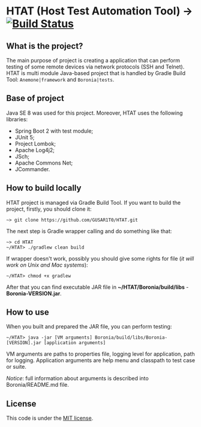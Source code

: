# HTAT (Host Test Automation Tool) -> [![Build Status](https://travis-ci.org/GUSAR1T0/HTAT.svg?branch=master)](https://travis-ci.org/GUSAR1T0/HTAT)

## What is the project?

The main purpose of project is creating a application that can perform testing of some remote devices via network protocols (SSH and Telnet).
HTAT is multi module Java-based project that is handled by Gradle Build Tool: `Anemone|framework` and `Boronia|tests`.

## Base of project

Java SE 8 was used for this project. Moreover, HTAT uses the following libraries:
* Spring Boot 2 with test module;
* JUnit 5;
* Project Lombok;
* Apache Log4j2;
* JSch;
* Apache Commons Net;
* JCommander.

## How to build locally

HTAT project is managed via Gradle Build Tool. If you want to build the project, firstly, you should clone it:

```
~> git clone https://github.com/GUSAR1T0/HTAT.git
```

The next step is Gradle wrapper calling and do something like that:

```
~> cd HTAT
~/HTAT> ./gradlew clean build
```

If wrapper doesn't work, possibly you should give some rights for file (*it will work on Unix and Mac systems*):

```
~/HTAT> chmod +x gradlew
```

After that you can find executable JAR file in **~/HTAT/Boronia/build/libs** - **Boronia-VERSION.jar**.

## How to use

When you built and prepared the JAR file, you can perform testing:

```
~/HTAT> java -jar [VM arguments] Boronia/build/libs/Boronia-[VERSION].jar [application arguments]
```

VM arguments are paths to properties file, logging level for application, path for logging. Application arguments are help menu and classpath to test case or suite.

*Notice*: full information about arguments is described into Boronia/README.md file.

## License

This code is under the [MIT license](https://mit-license.org/).
